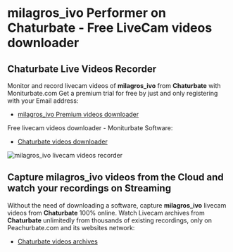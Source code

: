 # milagros_ivo Performer on Chaturbate - Free LiveCam videos downloader

## Chaturbate Live Videos Recorder

Monitor and record livecam videos of **milagros_ivo** from **Chaturbate** with Moniturbate.com
Get a premium trial for free by just and only registering with your Email address:
* [milagros_ivo Premium videos downloader](https://moniturbate.com/request-demo-licence-key.html)

Free livecam videos downloader - Moniturbate Software:
* [Chaturbate videos downloader](https://moniturbate.com/moniturbate-download-software.html)

![milagros_ivo livecam videos recorder](https://peachurnet.com/templates/moniturbate-software.png)


## Capture milagros_ivo videos from the Cloud and watch your recordings on Streaming

Without the need of downloading a software, capture **milagros_ivo** livecam videos from **Chaturbate** 100% online.
Watch Livecam archives from **Chaturbate** unlimitedly from thousands of existing recordings, only on Peachurbate.com and its websites network:
* [Chaturbate videos archives](https://peachurnet.com/)